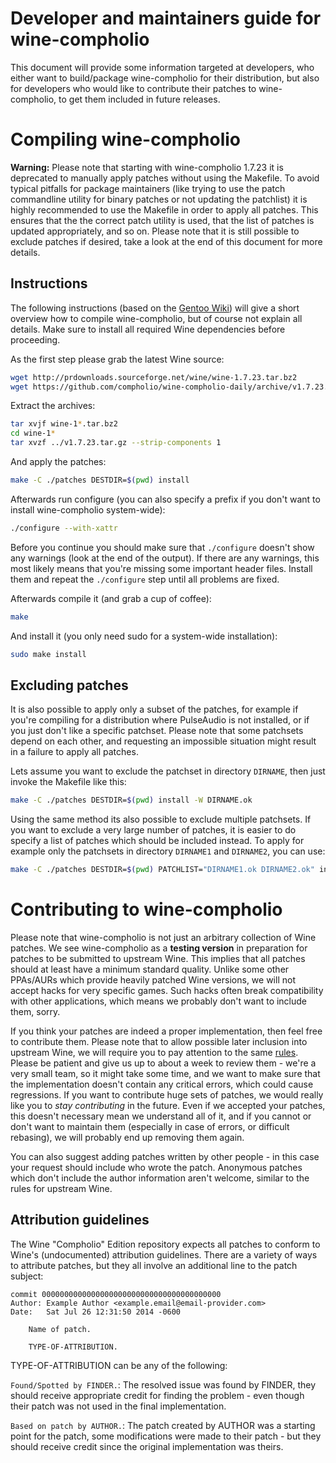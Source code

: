 Developer and maintainers guide for wine-compholio
==================================================

This document will provide some information targeted at developers, who either want to
build/package wine-compholio for their distribution, but also for developers who would
like to contribute their patches to wine-compholio, to get them included in future
releases.


Compiling wine-compholio
========================

**Warning:** Please note that starting with wine-compholio 1.7.23 it is deprecated
to manually apply patches without using the Makefile. To avoid typical pitfalls for
package maintainers (like trying to use the patch commandline utility for binary patches
or not updating the patchlist) it is highly recommended to use the Makefile in order
to apply all patches. This ensures that the the correct patch utility is used, that
the list of patches is updated appropriately, and so on. Please note that it is still
possible to exclude patches if desired, take a look at the end of this document for
more details.

Instructions
------------

The following instructions (based on the
[Gentoo Wiki](https://wiki.gentoo.org/wiki/Netflix/Pipelight#Compiling_manually))
will give a short overview how to compile wine-compholio, but of course not explain
all details. Make sure to install all required Wine dependencies before proceeding.

As the first step please grab the latest Wine source:
```bash
wget http://prdownloads.sourceforge.net/wine/wine-1.7.23.tar.bz2
wget https://github.com/compholio/wine-compholio-daily/archive/v1.7.23.tar.gz
```
Extract the archives:
```bash
tar xvjf wine-1*.tar.bz2
cd wine-1*
tar xvzf ../v1.7.23.tar.gz --strip-components 1
```
And apply the patches:
```bash
make -C ./patches DESTDIR=$(pwd) install
```
Afterwards run configure (you can also specify a prefix if you don't want to install
wine-compholio system-wide):
```bash
./configure --with-xattr
```
Before you continue you should make sure that `./configure` doesn't show any warnings
(look at the end of the output). If there are any warnings, this most likely means
that you're missing some important header files. Install them and repeat the `./configure`
step until all problems are fixed.

Afterwards compile it (and grab a cup of coffee):
```bash
make
```
And install it (you only need sudo for a system-wide installation):
```bash
sudo make install
```

Excluding patches
-----------------

It is also possible to apply only a subset of the patches, for example if you're
compiling for a distribution where PulseAudio is not installed, or if you just don't
like a specific patchset. Please note that some patchsets depend on each other, and
requesting an impossible situation might result in a failure to apply all patches.

Lets assume you want to exclude the patchset in directory `DIRNAME`, then just invoke the
Makefile like this:
```bash
make -C ./patches DESTDIR=$(pwd) install -W DIRNAME.ok
```

Using the same method its also possible to exclude multiple patchsets. If you want to
exclude a very large number of patches, it is easier to do specify a list of patches
which should be included instead. To apply for example only the patchsets in directory
`DIRNAME1` and `DIRNAME2`, you can use:
```bash
make -C ./patches DESTDIR=$(pwd) PATCHLIST="DIRNAME1.ok DIRNAME2.ok" install
```


Contributing to wine-compholio
==============================

Please note that wine-compholio is not just an arbitrary collection of Wine patches. We see
wine-compholio as a **testing version** in preparation for patches to be submitted to upstream
Wine. This implies that all patches should at least have a minimum standard quality. Unlike some
other PPAs/AURs which provide heavily patched Wine versions, we will not accept hacks for very
specific games. Such hacks often break compatibility with other applications, which means we
probably don't want to include them, sorry.

If you think your patches are indeed a proper implementation, then feel free to contribute them.
Please note that to allow possible later inclusion into upstream Wine, we will require you to
pay attention to the same [rules](http://wiki.winehq.org/SubmittingPatches). Please be patient
and give us up to about a week to review them - we're a very small team, so it might take some
time, and we want to make sure that the implementation doesn't contain any critical errors, which
could cause regressions. If you want to contribute huge sets of patches, we would really like you
to *stay contributing* in the future. Even if we accepted your patches, this doesn't necessary mean
we understand all of it, and if you cannot or don't want to maintain them (especially in case of
errors, or difficult rebasing), we will probably end up removing them again.

You can also suggest adding patches written by other people - in this case your request should
include who wrote the patch. Anonymous patches which don't include the author information aren't
welcome, similar to the rules for upstream Wine.

Attribution guidelines
----------------------

The Wine "Compholio" Edition repository expects all patches to conform to Wine's (undocumented)
attribution guidelines. There are a variety of ways to attribute patches, but they all involve an
additional line to the patch subject:

```
commit 0000000000000000000000000000000000000000
Author: Example Author <example.email@email-provider.com>
Date:   Sat Jul 26 12:31:50 2014 -0600

    Name of patch.
    
    TYPE-OF-ATTRIBUTION.
```

TYPE-OF-ATTRIBUTION can be any of the following:

`Found/Spotted by FINDER.`:
The resolved issue was found by FINDER, they should receive appropriate credit for finding the
problem - even though their patch was not used in the final implementation.

`Based on patch by AUTHOR.`:
The patch created by AUTHOR was a starting point for the patch, some modifications were made to
their patch - but they should receive credit since the original implementation was theirs.
